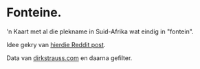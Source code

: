 # Fonteine.

'n Kaart met al die plekname in Suid-Afrika wat eindig in "fontein".

Idee gekry van [hierdie Reddit post](https://www.reddit.com/r/MapPorn/comments/fzfpz0/suffixes_in_french_city_names_hq_in_comments/).

Data van [dirkstrauss.com](https://dirkstrauss.com/south-african-cities/) en daarna gefilter.
